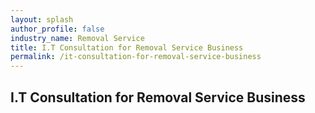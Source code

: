 ```yaml
---
layout: splash 
author_profile: false 
industry_name: Removal Service
title: I.T Consultation for Removal Service Business
permalink: /it-consultation-for-removal-service-business
---
```


## I.T Consultation for Removal Service Business